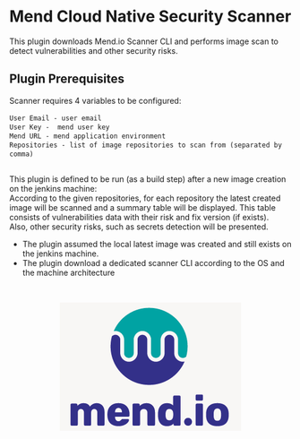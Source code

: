 # Mend Cloud Native Security Scanner #

This plugin downloads Mend.io Scanner CLI and performs image scan to detect vulnerabilities and other security risks. 


## Plugin Prerequisites ##

Scanner requires 4 variables to be configured:
 ```
 User Email - user email
 User Key -  mend user key
 Mend URL - mend application environment
 Repositories - list of image repositories to scan from (separated by comma)
 ```

##

This plugin is defined to be run (as a build step) after a new image creation on the jenkins machine:   
According to the given repositories, for each repository the latest created image will be scanned and a summary table will be displayed. 
This table consists of vulnerabilities data with their risk and fix version (if exists).     
Also, other security risks, such as secrets detection will be presented.

* The plugin assumed the local latest image was created and still exists on the jenkins machine.
* The plugin download a dedicated scanner CLI according to the OS and the machine architecture



<!-- PROJECT LOGO -->
<br />
<p align="center">
  <a href="https://www.mend.io/">
    <img src="https://github.com/jenkinsci/mend-cloud-native-security-scanner-plugin/blob/master/images/mend.png" alt="Logo">
  </a>